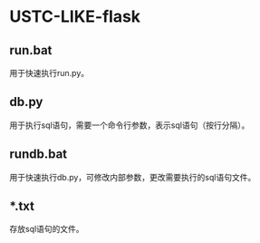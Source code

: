# USTC-LIKE-flask
## run.bat
用于快速执行run.py。
## db.py
用于执行sql语句，需要一个命令行参数，表示sql语句（按行分隔）。
## rundb.bat
用于快速执行db.py，可修改内部参数，更改需要执行的sql语句文件。
## *.txt
存放sql语句的文件。
